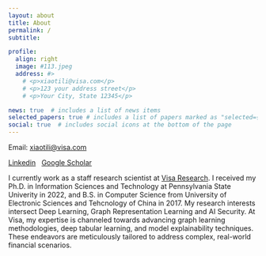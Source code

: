 ```yaml
---
layout: about
title: About
permalink: /
subtitle: 

profile:
  align: right
  image: #113.jpeg
  address: #>
    # <p>xiaotili@visa.com</p>
    # <p>123 your address street</p>
    # <p>Your City, State 12345</p>

news: true  # includes a list of news items
selected_papers: true # includes a list of papers marked as "selected={true}"
social: true  # includes social icons at the bottom of the page
---
```

Email: xiaotili@visa.com

<a href='https://www.linkedin.com/in/xiaotingli-0612/?locale=en_US'>Linkedin</a>&nbsp;&nbsp;&nbsp;<a href='https://scholar.google.com/citations?user=wlf7M-cAAAAJ&hl=en'>Google Scholar</a>

I currently work as a staff research scientist at [Visa Research](https://usa.visa.com/about-visa/visa-research.html). I received my Ph.D. in Information Sciences and Technology at Pennsylvania State Univerity in 2022, and B.S. in Computer Science from University of Electronic Sciences and Tehcnology of China in 2017. My research interests intersect Deep Learning, Graph Representation Learning and AI Security. At Visa, my expertise is channeled towards advancing graph learning methodologies, deep tabular learning, and model explainability techniques. These endeavors are meticulously tailored to address complex, real-world financial scenarios.
